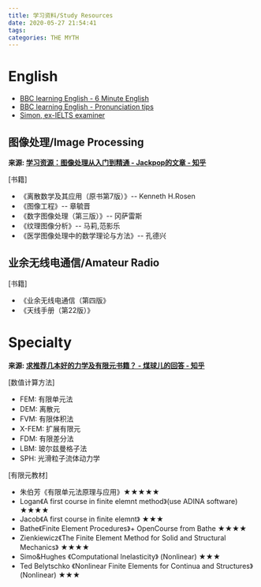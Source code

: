 ```yaml
---
title: 学习资料/Study Resources
date: 2020-05-27 21:54:41
tags: 
categories: THE MYTH
---
```



# English

- [BBC learning English - 6 Minute English](https://www.bbc.co.uk/learningenglish/english/features/6-minute-english)
- [BBC learning English - Pronunciation tips](http://www.bbc.co.uk/worldservice/learningenglish/grammar/pron/)
- [Simon, ex-IELTS examiner](https://ielts-simon.com/)

## 图像处理/Image Processing

**来源: [学习资源：图像处理从入门到精通 - Jackpop的文章 - 知乎](https://zhuanlan.zhihu.com/p/67343443)**

[书籍]
- 《离散数学及其应用（原书第7版）》-- Kenneth H.Rosen
- 《图像工程》-- 章毓晋
- 《数字图像处理（第三版）》-- 冈萨雷斯
- 《纹理图像分析》-- 马莉,范影乐
- 《医学图像处理中的数学理论与方法》-- 孔德兴

## 业余无线电通信/Amateur Radio

[书籍]
- 《业余无线电通信（第四版》
- 《天线手册（第22版）》

# Specialty

**来源: [求推荐几本好的力学及有限元书籍？ - 煤球儿的回答 - 知乎](https://www.zhihu.com/question/27691300/answer/152295918)**

[数值计算方法]
- FEM: 有限单元法
- DEM: 离散元
- FVM: 有限体积法
- X-FEM: 扩展有限元
- FDM: 有限差分法
- LBM: 玻尔兹曼格子法
- SPH: 光滑粒子流体动力学

[有限元教材]
- 朱伯芳《有限单元法原理与应用》★★★★★
- Logan《A first course in finite elemnt method》(use ADINA software) ★★★★
- Jacob《A first course in finite elemnt》 ★★★
- Bathe《Finite Element Procedures》+ OpenCourse from Bathe ★★★★
- Zienkiewicz《The Finite Element Method for Solid and Structural Mechanics》 ★★★★
- Simo&Hughes 《Computational Inelasticity》 (Nonlinear) ★★★
- Ted Belytschko 《Nonlinear Finite Elements for Continua and Structures》 (Nonlinear) ★★★


